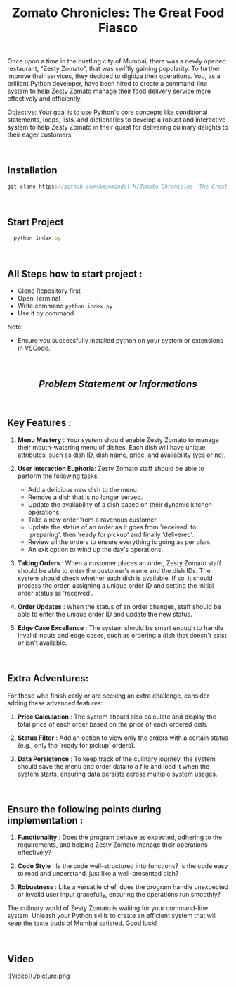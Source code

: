 <h1 align="center">Zomato Chronicles: The Great Food Fiasco</h1>

<br>

Once upon a time in the bustling city of Mumbai, there was a newly opened restaurant, "Zesty Zomato", that was swiftly gaining popularity. To further improve their services, they decided to digitize their operations. You, as a brilliant Python developer, have been hired to create a command-line system to help Zesty Zomato manage their food delivery service more effectively and efficiently.

Objective: Your goal is to use Python's core concepts like conditional statements, loops, lists, and dictionaries to develop a robust and interactive system to help Zesty Zomato in their quest for delivering culinary delights to their eager customers.

<br>

## Installation 

```js
git clone https://github.com/Amanmandal-M/Zomato-Chronicles--The-Great-Food-Fiasco-System.git
```

<br>

## Start Project

```js
  python index.py
```

<br>

## All Steps how to start project :

- Clone Repository first
- Open Terminal
- Write command `python index.py`
- Use it by command

Note: 

 - Ensure you successfully installed python on your system or extensions in VSCode.

<br>

<i><strong><h2 align="center">Problem Statement or Informations</h2></strong></i>

<br>

## **Key Features** :

1. **Menu Mastery** : Your system should enable Zesty Zomato to manage their mouth-watering menu of dishes. Each dish will have unique attributes, such as dish ID, dish name, price, and availability (yes or no).

2. **User Interaction Euphoria**: Zesty Zomato staff should be able to perform the following tasks:

    - Add a delicious new dish to the menu.
    - Remove a dish that is no longer served.
    - Update the availability of a dish based on their dynamic kitchen operations.
    - Take a new order from a ravenous customer.
    - Update the status of an order as it goes from 'received' to 'preparing', then 'ready for pickup' and finally 'delivered'.
    - Review all the orders to ensure everything is going as per plan.
    - An exit option to wind up the day's operations.

3. **Taking Orders** : When a customer places an order, Zesty Zomato staff should be able to enter the customer's name and the dish IDs. The system should check whether each dish is available. If so, it should process the order, assigning a unique order ID and setting the initial order status as 'received'.

4. **Order Updates** : When the status of an order changes, staff should be able to enter the unique order ID and update the new status.

5. **Edge Case Excellence** : The system should be smart enough to handle invalid inputs and edge cases, such as ordering a dish that doesn't exist or isn't available.

<br>

## **Extra Adventures**:

For those who finish early or are seeking an extra challenge, consider adding these advanced features:

1. **Price Calculation** : The system should also calculate and display the total price of each order based on the price of each ordered dish.

2. **Status Filter** : Add an option to view only the orders with a certain status (e.g., only the 'ready for pickup' orders).

3. **Data Persistence** : To keep track of the culinary journey, the system should save the menu and order data to a file and load it when the system starts, ensuring data persists across multiple system usages.

<br>

## Ensure the following points during implementation :

1. **Functionality** : Does the program behave as expected, adhering to the requirements, and helping Zesty Zomato manage their operations effectively?

2. **Code Style** : Is the code well-structured into functions? Is the code easy to read and understand, just like a well-presented dish?

3. **Robustness** : Like a versatile chef, does the program handle unexpected or invalid user input gracefully, ensuring the operations run smoothly?

The culinary world of Zesty Zomato is waiting for your command-line system. Unleash your Python skills to create an efficient system that will keep the taste buds of Mumbai satiated. Good luck!

<br>

## Video

[![Video](./picture.png](https://drive.google.com/file/d/173qlCyzbuowsWynEZnK6gmQrBVpasm8l/view)